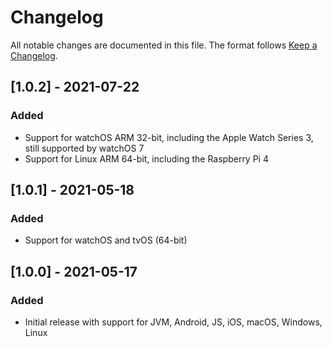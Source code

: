 # Changelog

All notable changes are documented in this file. The format follows [Keep a Changelog](https://keepachangelog.com/en/1.0.0/).

## [1.0.2] - 2021-07-22

### Added

- Support for watchOS ARM 32-bit, including the Apple Watch Series 3, still supported by watchOS 7
- Support for Linux ARM 64-bit, including the Raspberry Pi 4

## [1.0.1] - 2021-05-18

### Added

- Support for watchOS and tvOS (64-bit)

## [1.0.0] - 2021-05-17

### Added

- Initial release with support for JVM, Android, JS, iOS, macOS, Windows, Linux
